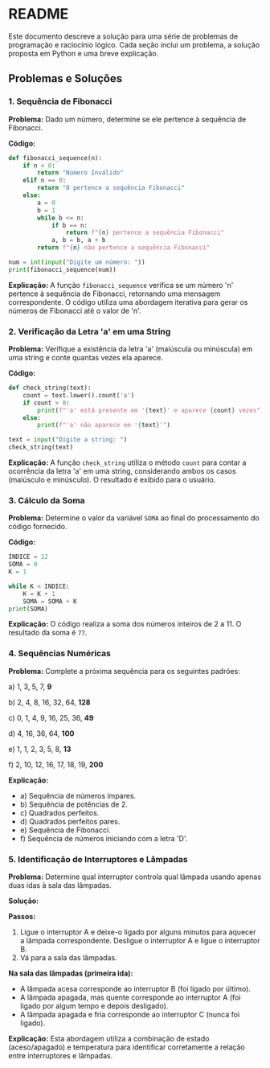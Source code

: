 # README

Este documento descreve a solução para uma série de problemas de programação e raciocínio lógico. Cada seção inclui um problema, a solução proposta em Python e uma breve explicação.

## Problemas e Soluções

### 1. Sequência de Fibonacci

**Problema:** Dado um número, determine se ele pertence à sequência de Fibonacci.

**Código:**

```python
def fibonacci_sequence(n):
    if n < 0:
        return "Número Inválido"
    elif n == 0:
        return "0 pertence a sequência Fibonacci"
    else:
        a = 0
        b = 1
        while b <= n:
            if b == n:
                return f"{n} pertence a sequência Fibonacci"
            a, b = b, a + b
        return f"{n} não pertence a sequência Fibonacci"

num = int(input("Digite um número: "))
print(fibonacci_sequence(num))
```

**Explicação:**  A função `fibonacci_sequence` verifica se um número 'n' pertence à sequência de Fibonacci, retornando uma mensagem correspondente. O código utiliza uma abordagem iterativa para gerar os números de Fibonacci até o valor de 'n'.


### 2. Verificação da Letra 'a' em uma String

**Problema:** Verifique a existência da letra 'a' (maiúscula ou minúscula) em uma string e conte quantas vezes ela aparece.

**Código:**

```python
def check_string(text):
    count = text.lower().count('a')
    if count > 0:
        print(f"'a' está presente em '{text}' e aparece {count} vezes")
    else:
        print(f"'a' não aparece em '{text}'")

text = input("Digite a string: ")
check_string(text)
```

**Explicação:**  A função `check_string` utiliza o método `count` para contar a ocorrência da letra 'a' em uma string, considerando ambos os casos (maiúsculo e minúsculo). O resultado é exibido para o usuário.


### 3. Cálculo da Soma

**Problema:** Determine o valor da variável `SOMA` ao final do processamento do código fornecido.

**Código:**

```python
INDICE = 12
SOMA = 0
K = 1

while K < INDICE:
    K = K + 1
    SOMA = SOMA + K
print(SOMA)
```
**Explicação:** O código realiza a soma dos números inteiros de 2 a 11. O resultado da soma é `77`.


### 4. Sequências Numéricas

**Problema:** Complete a próxima sequência para os seguintes padrões:

a) 1, 3, 5, 7, __9__

b) 2, 4, 8, 16, 32, 64, __128__

c) 0, 1, 4, 9, 16, 25, 36, __49__

d) 4, 16, 36, 64, __100__

e) 1, 1, 2, 3, 5, 8, __13__

f) 2, 10, 12, 16, 17, 18, 19, __200__

**Explicação:**

- a) Sequência de números ímpares.
- b) Sequência de potências de 2.
- c) Quadrados perfeitos.
- d) Quadrados perfeitos pares.
- e) Sequência de Fibonacci.
- f) Sequência de números iniciando com a letra 'D'.

### 5. Identificação de Interruptores e Lâmpadas

**Problema:** Determine qual interruptor controla qual lâmpada usando apenas duas idas à sala das lâmpadas.

**Solução:**

**Passos:**

1. Ligue o interruptor A e deixe-o ligado por alguns minutos para aquecer a lâmpada correspondente. Desligue o interruptor A e ligue o interruptor B.
2. Vá para a sala das lâmpadas.

**Na sala das lâmpadas (primeira ida):**

- A lâmpada acesa corresponde ao interruptor B (foi ligado por último).
- A lâmpada apagada, mas quente corresponde ao interruptor A (foi ligado por algum tempo e depois desligado).
- A lâmpada apagada e fria corresponde ao interruptor C (nunca foi ligado).

**Explicação:** Esta abordagem utiliza a combinação de estado (aceso/apagado) e temperatura para identificar corretamente a relação entre interruptores e lâmpadas.
